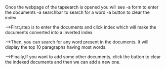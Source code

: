 
Once the webpage of the tapsearch is opened you will see 
        -a form to enter the documents
        -a searchbar to search for a word
        -a button to clear the index 

-->First,step is to enter the documents and click index which
   will make the documents converted into a inverted index

-->Then, you can search for any word present in the documents.
    It will display the top 10 paragraphs having most words.

-->Finally,If you want to add some other documents, click the 
    button to clear the indexed documents and then we can add
    a new one.